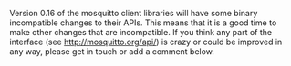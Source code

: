 <!--
.. title: Upcoming incompatible library changes
.. slug: upcoming-incompatible-library-changes
.. date: 2012-03-06 07:37:31
.. tags:
.. category:
.. link:
.. description:
.. type: text
-->

Version 0.16 of the mosquitto client libraries will have some binary
incompatible changes to their APIs. This means that it is a good time to make
other changes that are incompatible. If you think any part of the interface
(see <http://mosquitto.org/api/>) is crazy or could be improved in any way,
please get in touch or add a comment below.
